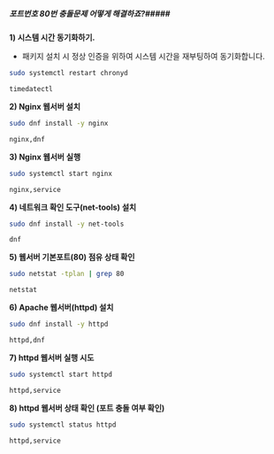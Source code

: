 ##### 포트번호 80번 충돌문제 어떻게 해결하죠?#####

**1) 시스템 시간 동기화하기.**

* 패키지 설치 시 정상 인증을 위하여 시스템 시간을 재부팅하여 동기화합니다.

```bash
sudo systemctl restart chronyd
```

```tech
timedatectl
```

**2) Nginx 웹서버 설치**

```bash
sudo dnf install -y nginx
```

```tech
nginx,dnf
```

**3) Nginx 웹서버 실행**

```bash
sudo systemctl start nginx
```

```tech
nginx,service
```

**4) 네트워크 확인 도구(net-tools) 설치**

```bash
sudo dnf install -y net-tools
```

```tech
dnf
```

**5) 웹서버 기본포트(80) 점유 상태 확인**

```bash
sudo netstat -tplan | grep 80
```

```tech
netstat
```

**6) Apache 웹서버(httpd) 설치**

```bash
sudo dnf install -y httpd
```

```tech
httpd,dnf
```

**7) httpd 웹서버 실행 시도**

```bash
sudo systemctl start httpd
```

```tech
httpd,service
```

**8) httpd 웹서버 상태 확인 (포트 충돌 여부 확인)**

```bash
sudo systemctl status httpd
```

```tech
httpd,service
```
